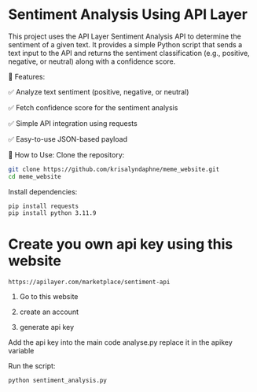 # Sentiment Analysis Using API Layer

This project uses the API Layer Sentiment Analysis API to determine the sentiment of a given text. It provides a simple Python script that sends a text input to the API and returns the sentiment classification (e.g., positive, negative, or neutral) along with a confidence score.

🔹 Features:

✅ Analyze text sentiment (positive, negative, or neutral)

✅ Fetch confidence score for the sentiment analysis

✅ Simple API integration using requests

✅ Easy-to-use JSON-based payload

🚀 How to Use:
Clone the repository:
```bash
git clone https://github.com/krisalyndaphne/meme_website.git
cd meme_website
```
Install dependencies:
```
pip install requests
pip install python 3.11.9
```
# Create you own api key using this website
```
https://apilayer.com/marketplace/sentiment-api
```
1. Go to this website

2. create an account

3. generate api key

Add the api key into the main code analyse.py replace it in the apikey variable

Run the script:
```
python sentiment_analysis.py

```
